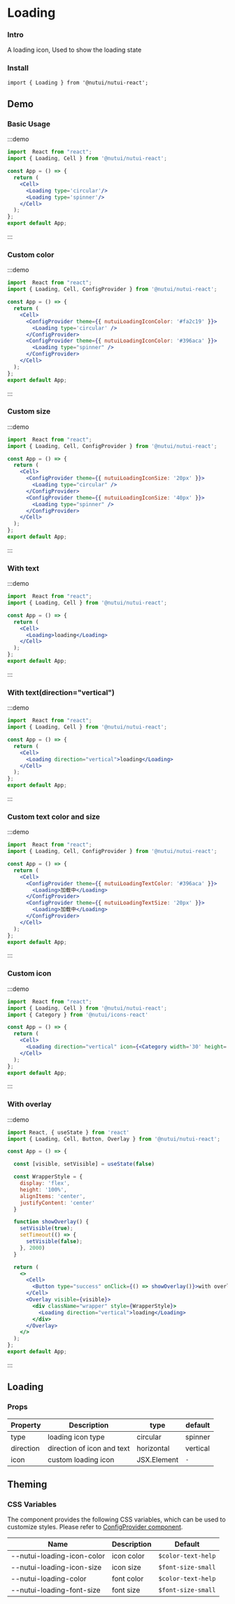 # Loading

### Intro

A loading icon, Used to show the loading state

### Install

```tsx
import { Loading } from '@nutui/nutui-react';
```

## Demo

### Basic Usage

:::demo

```jsx
import  React from "react";
import { Loading, Cell } from '@nutui/nutui-react';

const App = () => {
  return (
    <Cell>
      <Loading type='circular'/>
      <Loading type='spinner'/>
    </Cell>
  );
};
export default App;
```

:::

### Custom color

:::demo

```jsx
import  React from "react";
import { Loading, Cell, ConfigProvider } from '@nutui/nutui-react';

const App = () => {
  return (
    <Cell>
      <ConfigProvider theme={{ nutuiLoadingIconColor: '#fa2c19' }}>
        <Loading type='circular' />
      </ConfigProvider>
      <ConfigProvider theme={{ nutuiLoadingIconColor: '#396aca' }}>
        <Loading type="spinner" />
      </ConfigProvider>      
    </Cell>
  );
};
export default App;
```

:::

### Custom size

:::demo

```jsx
import  React from "react";
import { Loading, Cell, ConfigProvider } from '@nutui/nutui-react';

const App = () => {
  return (
    <Cell>
      <ConfigProvider theme={{ nutuiLoadingIconSize: '20px' }}>
        <Loading type="circular" />
      </ConfigProvider>
      <ConfigProvider theme={{ nutuiLoadingIconSize: '40px' }}>
        <Loading type="spinner" />
      </ConfigProvider>
    </Cell>
  );
};
export default App;
```

:::

### With text

:::demo

```jsx
import  React from "react";
import { Loading, Cell } from '@nutui/nutui-react';

const App = () => {
  return (
    <Cell>
      <Loading>loading</Loading>
    </Cell>
  );
};
export default App;
```

:::

### With text(direction="vertical")

:::demo

```jsx
import  React from "react";
import { Loading, Cell } from '@nutui/nutui-react';

const App = () => {
  return (
    <Cell>
      <Loading direction="vertical">loading</Loading>
    </Cell>
  );
};
export default App;
```

:::

### Custom text color and size

:::demo

```jsx
import  React from "react";
import { Loading, Cell, ConfigProvider } from '@nutui/nutui-react';

const App = () => {
  return (
    <Cell>
      <ConfigProvider theme={{ nutuiLoadingTextColor: '#396aca' }}>
        <Loading>加载中</Loading>
      </ConfigProvider>
      <ConfigProvider theme={{ nutuiLoadingTextSize: '20px' }}>
        <Loading>加载中</Loading>
      </ConfigProvider>
    </Cell>
  );
};
export default App;
```

:::

### Custom icon

:::demo

```jsx
import  React from "react";
import { Loading, Cell } from '@nutui/nutui-react';
import { Category } from '@nutui/icons-react'

const App = () => {
  return (
    <Cell>
      <Loading direction="vertical" icon={<Category width='30' height='30' color='red'/>}/>
    </Cell>
  );
};
export default App;
```

:::

### With overlay

:::demo

```jsx
import React, { useState } from 'react'
import { Loading, Cell, Button, Overlay } from '@nutui/nutui-react';

const App = () => {

  const [visible, setVisible] = useState(false)

  const WrapperStyle = {
    display: 'flex',
    height: '100%',
    alignItems: 'center',
    justifyContent: 'center'
  }

  function showOverlay() {
    setVisible(true);
    setTimeout(() => {
      setVisible(false);
    }, 2000)
  }  

  return (
    <>
      <Cell>
        <Button type="success" onClick={() => showOverlay()}>with overlay(closed in 2 seconds)</Button>
      </Cell>
      <Overlay visible={visible}>
        <div className="wrapper" style={WrapperStyle}>
          <Loading direction="vertical">loading</Loading>
        </div>
      </Overlay>   
    </> 
  );
};
export default App;
```

:::

## Loading

### Props

| Property | Description | type | default |
| --- | --- | --- | --- |
| type | loading icon type | circular | spinner | `circular` |
| direction | direction of icon and text | horizontal | vertical | `horizontal` |
| icon | custom loading icon | JSX.Element | `-` |

## Theming

### CSS Variables

The component provides the following CSS variables, which can be used to customize styles. Please refer to [ConfigProvider component](#/en-US/component/configprovider).

| Name | Description | Default |
| --- | --- | --- |
| \--nutui-loading-icon-color | icon color | `$color-text-help` |
| \--nutui-loading-icon-size | icon size | `$font-size-small` |
| \--nutui-loading-color | font color | `$color-text-help` |
| \--nutui-loading-font-size | font size | `$font-size-small` |